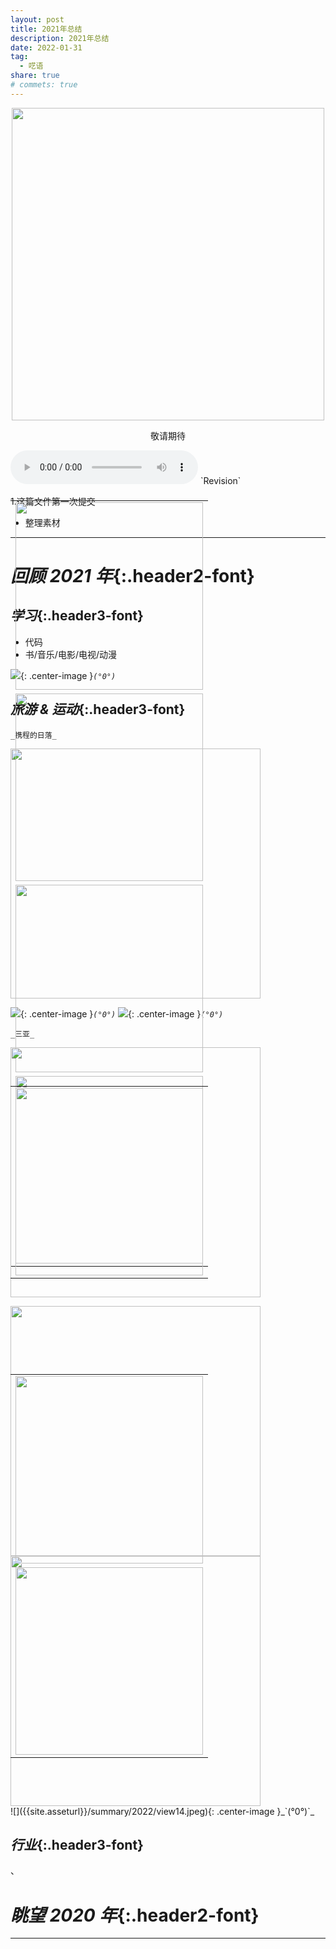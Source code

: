 ```yaml
---
layout: post
title: 2021年总结
description: 2021年总结
date: 2022-01-31
tag:
  - 呓语
share: true
# commets: true
---
```

<!-- ![]({{site.asseturl}}/summary/2020/pic_title.jpeg){: .center-image }_`(°0°)`_ -->
<p align="center">
  <img src="{{site.asseturl}}/summary/2022/pic_title.jpeg" width="500"/>
</p>
<p align='center'>敬请期待</p>
<audio  class="center-image" controls="controls" autoplay="autoplay" loop="loop" preload="metadata">
    <source src="{{site.baseurl}}/asset/summary/2020/asongforlove.mp3" type="audio/mpeg"/>
    <b>Your browser does not support HTML5 audio element</b>
</audio>
`Revision`

1.这篇文件第一次提交
  - 整理素材

<!-- 2.这篇文件第二次提交
  - 行业和眺望 -->
  
<!-- 
3.这篇文件第二次提交
  - 旅游篇 -->

---
# _回顾 2021 年_{:.header2-font}

## _学习_{:.header3-font}
- 代码
- 书/音乐/电影/电视/动漫

![]({{site.asseturl}}/summary/2022/pic_contri.png){: .center-image }_`(°0°)`_

<!-- ![]({{site.asseturl}}/summary/2019/2019-pic_reading.jpg){: .center-image }_`(°0°)`_ -->

## _旅游 & 运动_{:.header3-font}
<!-- &emsp;&emsp;每年的旅游计划都没有落下，今年去了泰国、成都、苏州，都是很适合生活的城市，景色也很漂亮。 -->
`_携程的日落_`
<div style="position:relative;" >
  <img src="{{site.asseturl}}/summary/2022/view1.jpeg" width="400"/>
    <table style="position:absolute;top:50%;transform:translateY(-50%);right:0%">
      <tr><td><img src="{{site.asseturl}}/summary/2022/view2.jpeg" width="300"/></td></tr>
      <tr><td><img src="{{site.asseturl}}/summary/2022/view3.jpeg" width="300"/></td></tr>
      <tr><td><img src="{{site.asseturl}}/summary/2022/view4.jpeg" width="300"/></td></tr>
      <tr><td><img src="{{site.asseturl}}/summary/2022/view5.jpeg" width="300"/></td></tr>
    </table>
</div> 

<b></b>
![]({{site.asseturl}}/summary/2022/view6.jpeg){: .center-image }_`(°0°)`_
![]({{site.asseturl}}/summary/2022/view12.jpeg){: .center-image }_`(°0°)`_

`_三亚_`
<b></b>
<div style="position:relative;" >
  <img src="{{site.asseturl}}/summary/2022/view7.jpeg" width="400"/>
    <table style="position:absolute;top:50%;transform:translateY(-50%);right:0%">
      <tr><td><img src="{{site.asseturl}}/summary/2022/view8.jpeg" width="300"/></td></tr>
    </table>
</div> 

<b></b>
<div style="position:relative;" >
  <img src="{{site.asseturl}}/summary/2022/view13.jpeg" width="400"/>
  <img src="{{site.asseturl}}/summary/2022/view11.jpeg" width="400"/>
    <table style="position:absolute;top:50%;transform:translateY(-50%);right:0%">
      <tr><td><img src="{{site.asseturl}}/summary/2022/view9.jpeg" width="300"/></td></tr>
      <tr><td><img src="{{site.asseturl}}/summary/2022/view10.jpeg" width="300"/></td></tr>
    </table>
</div> 
<b></b>
![]({{site.asseturl}}/summary/2022/view14.jpeg){: .center-image }_`(°0°)`_


## _行业_{:.header3-font}
、

# _眺望 2020 年_{:.header2-font}


---